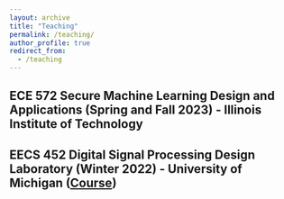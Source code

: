 ```yaml
---
layout: archive
title: "Teaching"
permalink: /teaching/
author_profile: true
redirect_from:
  - /teaching
---
```


**ECE 572 Secure Machine Learning Design and Applications (Spring and Fall 2023) - Illinois Institute of Technology**
------

**EECS 452 Digital Signal Processing Design Laboratory (Winter 2022) - University of Michigan ([Course](https://umich.instructure.com/courses/488650))**
------
